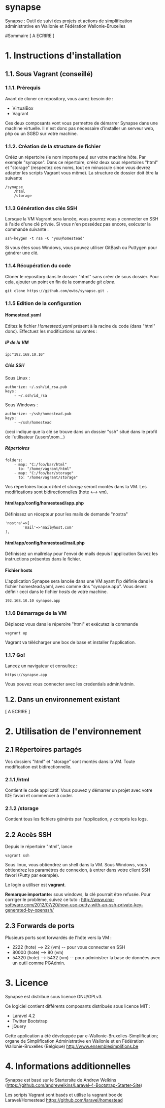 # synapse
Synapse : Outil de suivi des projets et actions de simplification administrative en Wallonie et Fédération Wallonie-Bruxelles

#Sommaire
[ A ECRIRE ]

# 1. Instructions d'installation

## 1.1. Sous Vagrant (conseillé)

### 1.1.1. Prérequis

Avant de cloner ce repository, vous aurez besoin de :
- VirtualBox
- Vagrant

Ces deux composants vont vous permettre de démarrer Synapse dans une machine virtuelle.
Il n'est donc pas nécessaire d'installer un serveur web, php ou un SGBD sur votre machine.

### 1.1.2. Création de la structure de fichier

Crééz un répertoire (le nom importe peu) sur votre machine hôte. Par exemple "synapse".
Dans ce répertoire, crééz deux sous répertoires "html" et "storage" (respectez ces noms, tout en minuscule sinon vous devrez adapter les scripts Vagrant vous même).
La structure de dossier doit être la suivante

    /synapse
        /html
        /storage
        
### 1.1.3 Génération des clés SSH

Lorsque la VM Vagrant sera lancée, vous pourrez vous y connecter en SSH à l'aide d'une clé privée.
Si vous n'en possédez pas encore, exécuter la commande suivante :

    ssh-keygen -t rsa -C "you@homestead"
    
Si vous êtes sous Windows, vous pouvez utiliser GitBash ou Puttygen pour générer une clé.

### 1.1.4 Récupération du code

Cloner le repository dans le dossier "html" sans créer de sous dossier. Pour cela, ajouter un point en fin de la commande *git clone*.

    git clone https://github.com/ewbs/synapse.git .
    
### 1.1.5 Edition de la configuration

#### Homestead.yaml

Editez le fichier *Homestead.yaml* présent à la racine du code (dans "html" donc).
Effectuez les modifications suivantes :

##### IP de la VM

    ip:"192.168.10.10"
    
##### Clés SSH

Sous Linux :

    authorize: ~/.ssh/id_rsa.pub
    keys:
        - ~/.ssh/id_rsa
    
Sous Windows :

    authorize: ~/ssh/homestead.pub
    keys:
        - ~/ssh/homestead
    
(ceci indique que la clé se trouve dans un dossier "ssh" situé dans le profil de l'utilisateur (\users\nom\...)
    
##### Répertoires

    folders:
        - map: "C:/foo/bar/html"
          to: "/home/vagrant/html"
        - map: "C:/foo/bar/storage"
          to: "/home/vagrant/storage"
          
Vos répertoires locaux *html* et *storage* seront montés dans la VM.
Les modifications sont bidirectionnelles (hote <--> vm).

#### html/app/config/homestead/app.php

Définissez un récepteur pour les mails de demande "nostra"

    'nostra'=>[
    		'mail'=>'mail@host.com'
    ],
    
#### html/app/config/homestead/mail.php

Définissez un mailrelay pour l'envoi de mails depuis l'application
Suivez les instructions présentes dans le fichier.

#### Fichier hosts

L'application Synapse sera lancée dans une VM ayant l'ip définie dans le fichier homestead.yaml, avec comme dns "synapse.app".
Vous devez définir ceci dans le fichier *hosts* de votre machine.

    192.168.10.10 synapse.app
    
### 1.1.6 Démarrage de la VM

Déplacez vous dans le réperoire "html" et exécutez la commande

    vagrant up
    
Vagrant va télécharger une box de base et installer l'application.

### 1.1.7 Go!

Lancez un navigateur et consultez :

    https://synapse.app
    
Vous pouvez vous connecter avec les credentials admin/admin.

## 1.2. Dans un environnement existant

[ A ECRIRE ]

# 2. Utilisation de l'environnement

## 2.1 Répertoires partagés

Vos dossiers "html" et "storage" sont montés dans la VM. Toute modification est bidirectionnelle.

### 2.1.1 /html

Contient le code applicatif. Vous pouvez y démarrer un projet avec votre IDE favori et commencer à coder.

### 2.1.2 /storage

Contient tous les fichiers générés par l'application, y compris les logs.

## 2.2 Accès SSH

Depuis le répertoire "html", lance

    vagrant ssh
    
Sous linux, vous obtiendrez un shell dans la VM.
Sous Windows, vous obtiendrez les paramètres de connexion, à entrer dans votre client SSH favori (Putty par exemple).

Le login a utiliser est **vagrant**.

**Remarque importante:** sous windows, la clé pourrait être refusée.
Pour corriger le problème, suivez ce tuto : http://www.cnx-software.com/2012/07/20/how-use-putty-with-an-ssh-private-key-generated-by-openssh/

## 2.3 Forwards de ports

Plusieurs ports sont forwardés de l'hôte vers la VM :

- 2222 (hote) --> 22 (vm) -- pour vous connecter en SSH
- 80000 (hote) --> 80 (vm)
- 54320 (hote) --> 5432 (vm) -- pour administrer la base de données avec un outil comme PGAdmin.

# 3. Licence

Synapse est distribué sous licence GNU/GPLv3.

Ce logiciel contient différents composants distribués sous licence MIT :
- Laravel 4.2
- Twitter Bootstrap
- jQuery

Cette application a été développée par e-Wallonie-Bruxelles-Simplification; organe de Simplification Administrative en Wallonie et en Fédération Wallonie-Bruxelles (Belgique)
http://www.ensemblesimplifions.be

# 4. Informations additionnelles

Synapse est basé sur le Startersite de Andrew Welkins (https://github.com/andrewelkins/Laravel-4-Bootstrap-Starter-Site)

Les scripts Vagrant sont basés et utilise la vagrant box de Laravel/Homestead 
https://github.com/laravel/homestead
